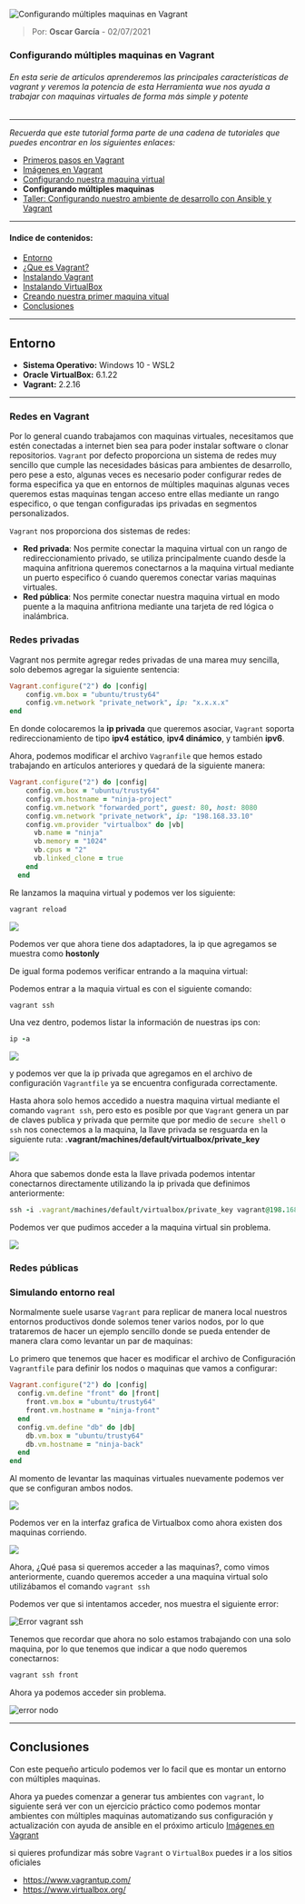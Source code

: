 ![Configurando múltiples maquinas en Vagrant](https://ninjaaprendiendo.s3.us-east-2.amazonaws.com/articulos/configurando-multiples-maquinas-en-vagrant.png)

> Por: **Oscar García** - 02/07/2021

### Configurando múltiples maquinas en Vagrant

###### En esta serie de artículos aprenderemos las principales características de vagrant y veremos la potencia de esta Herramienta wue nos ayuda a trabajar con maquinas virtuales de forma más simple y potente

----

*Recuerda que este tutorial forma parte de una cadena de tutoriales que puedes encontrar en los siguientes enlaces:*

- [Primeros pasos en Vagrant](https://github.com/oscar-grc/blog/blob/articles/vagrant/primeros_pasos_en_vagrant.md)
- [Imágenes en Vagrant](https://github.com/oscar-grc/blog/blob/articles/vagrant/imagenes_en_vagrant.md)
- [Configurando nuestra maquina virtual](https://github.com/oscar-grc/blog/blob/articles/vagrant/configurando_nuestra_maquina_virtual.md)
- **Configurando múltiples maquinas**
- [Taller: Configurando nuestro ambiente de desarrollo con Ansible y Vagrant](https://github.com/oscar-grc/blog/blob/articles/vagrant/taller_configurando_nuestro_ambiente_de_desarrollo_con_vagrant_y_ansible.md)


---

#### Indice de contenidos:

- [Entorno](#Entorno)
- [¿Que es Vagrant?](#¿Que-es-Vagrant?)
- [Instalando Vagrant](#instalando-webpack)
- [Instalando VirtualBox](#configurando-webpack)
- [Creando nuestra primer maquina vitual](#primer-bundle)
- [Conclusiones](#Conclusiones)

---

## Entorno 

- **Sistema Operativo:** Windows 10 - WSL2  
- **Oracle VirtualBox:** 6.1.22
- **Vagrant:** 2.2.16

---

### Redes en Vagrant

Por lo general cuando trabajamos con maquinas virtuales, necesitamos que estén conectadas a  internet bien sea para poder instalar software o clonar repositorios. `Vagrant` por defecto proporciona un sistema de redes muy sencillo que cumple las necesidades básicas para ambientes de desarrollo, pero pese a esto, algunas veces es necesario poder configurar redes de forma especifica ya que en entornos de múltiples maquinas algunas veces queremos estas maquinas tengan acceso entre ellas mediante un rango especifico, o que tengan configuradas ips privadas en segmentos personalizados.

`Vagrant` nos proporciona dos sistemas de redes:

- **Red privada**: Nos permite conectar la maquina virtual con un rango de  redireccionamiento privado, se utiliza principalmente cuando desde la maquina anfitriona queremos conectarnos a la maquina virtual mediante un puerto especifico ó cuando queremos conectar varias maquinas virtuales.
- **Red pública**: Nos permite conectar nuestra maquina virtual en modo puente a la maquina anfitriona mediante una tarjeta de red lógica o inalámbrica.

### Redes privadas

Vagrant nos permite agregar redes privadas de una marea muy sencilla, solo debemos agregar la siguiente sentencia:

```ruby
Vagrant.configure("2") do |config|
    config.vm.box = "ubuntu/trusty64"
    config.vm.network "private_network", ip: "x.x.x.x"
end
```

En donde colocaremos la **ip privada** que queremos asociar, `Vagrant` soporta redireccionamiento de tipo **ipv4 estático**, **ipv4 dinámico**, y también **ipv6**.

Ahora, podemos modificar el archivo `Vagranfile` que hemos estado trabajando en artículos anteriores y quedará de la siguiente manera:

```ruby
Vagrant.configure("2") do |config|
    config.vm.box = "ubuntu/trusty64"
    config.vm.hostname = "ninja-project"
    config.vm.network "forwarded_port", guest: 80, host: 8080
    config.vm.network "private_network", ip: "198.168.33.10"
    config.vm.provider "virtualbox" do |vb|
      vb.name = "ninja"
      vb.memory = "1024"
      vb.cpus = "2"
      vb.linked_clone = true
    end
  end
```

Re lanzamos la maquina virtual y podemos ver los siguiente:

```ruby
vagrant reload
```

![](https://ninjaaprendiendo.s3.us-east-2.amazonaws.com/articulos/vagrant-private-ip-cli.PNG)

Podemos ver que ahora tiene dos adaptadores, la ip que agregamos se muestra como **hostonly**

De igual forma podemos verificar entrando a la maquina virtual: 

Podemos  entrar a la maquia virtual es con el siguiente comando:

```ruby
vagrant ssh
```

Una vez dentro, podemos listar la información de nuestras ips con:

```ruby
ip -a
```
![](https://ninjaaprendiendo.s3.us-east-2.amazonaws.com/articulos/vagrant-private-ip-a-maquina-virtual.PNG)

y podemos ver que la ip privada que agregamos en el archivo de configuración `Vagrantfile` ya se encuentra configurada correctamente.

Hasta ahora solo hemos accedido a nuestra maquina virtual mediante el comando `vagrant ssh`, pero esto es posible por que `Vagrant` genera un par de claves publica y privada que permite que por medio de `secure shell` o `ssh` nos conectemos a la maquina, la llave privada se resguarda en la siguiente ruta: **.vagrant/machines/default/virtualbox/private_key**

![](https://ninjaaprendiendo.s3.us-east-2.amazonaws.com/articulos/vagrant-private-key.PNG)

Ahora que sabemos donde esta la llave privada podemos intentar conectarnos directamente utilizando la ip privada que definimos anteriormente:

```ruby
ssh -i .vagrant/machines/default/virtualbox/private_key vagrant@198.168.33.10 
```

Podemos ver que pudimos acceder a la maquina virtual sin problema.

![](https://ninjaaprendiendo.s3.us-east-2.amazonaws.com/articulos/vagrant-ssh-private-ip.PNG)

 

### Redes públicas

### Simulando entorno real

Normalmente suele usarse `Vagrant` para replicar de manera local nuestros entornos productivos donde solemos tener varios nodos, por lo que trataremos de hacer un ejemplo sencillo donde se pueda entender de manera clara como levantar un par de maquinas:

Lo primero que tenemos que hacer es modificar el archivo de Configuración `Vagrantfile` para definir los nodos o maquinas que vamos a configurar:

```ruby
Vagrant.configure("2") do |config|
  config.vm.define "front" do |front|
    front.vm.box = "ubuntu/trusty64"
    front.vm.hostname = "ninja-front"
  end
  config.vm.define "db" do |db|
    db.vm.box = "ubuntu/trusty64"
    db.vm.hostname = "ninja-back"
  end  
end
```

 

 Al momento de levantar las maquinas virtuales nuevamente podemos ver que se configuran ambos nodos.

![](https://ninjaaprendiendo.s3.us-east-2.amazonaws.com/articulos/vagrant-multi-cli.PNG)

Podemos ver en la interfaz grafica de Virtualbox como ahora existen dos maquinas corriendo. 

![](https://ninjaaprendiendo.s3.us-east-2.amazonaws.com/articulos/vagrant-multi-virtualbox.PNG)

Ahora, ¿Qué pasa si queremos acceder a las maquinas?, como vimos anteriormente, cuando queremos acceder a una maquina virtual solo utilizábamos el comando `vagrant ssh`

Podemos ver que si intentamos acceder, nos muestra el siguiente error:

![Error vagrant ssh](https://ninjaaprendiendo.s3.us-east-2.amazonaws.com/articulos/vagrant-multi-cli-error.PNG)

Tenemos que recordar que ahora no solo estamos trabajando con una solo maquina, por lo que tenemos que indicar a que nodo queremos conectarnos:

```ruby
vagrant ssh front
```

Ahora ya podemos acceder sin problema.

![error nodo](https://ninjaaprendiendo.s3.us-east-2.amazonaws.com/articulos/vagrant-multi-cli-ssh.PNG)

---
## Conclusiones

Con este pequeño articulo podemos ver lo facil que es montar un entorno con múltiples maquinas.

Ahora ya puedes comenzar a generar tus ambientes con `vagrant`, lo siguiente será ver con un ejercicio práctico como podemos montar ambientes con múltiples maquinas automatizando sus configuración y actualización con ayuda de ansible en el próximo articulo [Imágenes en Vagrant](https://github.com/oscar-grc/blog/blob/articles/vagrant/imagenes_en_vagrant.md)

si quieres profundizar más sobre `Vagrant` o `VirtualBox` puedes ir a los sitios oficiales

- https://www.vagrantup.com/
- https://www.virtualbox.org/
